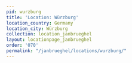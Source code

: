 ```yaml
---
pid: wurzburg
title: 'Location: Würzburg'
location_country: Germany
location_city: Würzburg
collection: location_janbrueghel
layout: locationpage_janbrueghel
order: '070'
permalink: "/janbrueghel/locations/wurzburg/"
---
```

